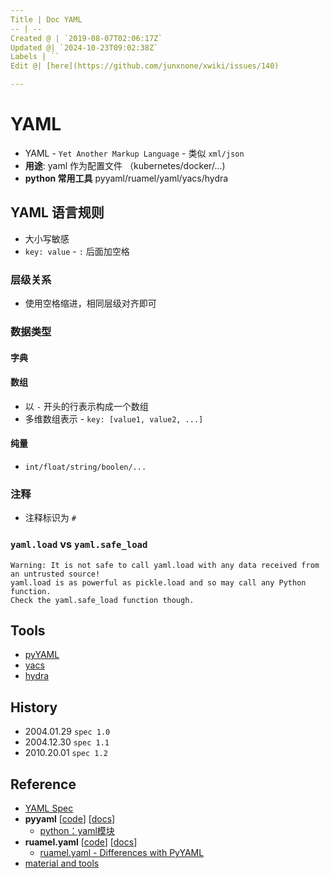 ```yaml
---
Title | Doc YAML
-- | --
Created @ | `2019-08-07T02:06:17Z`
Updated @| `2024-10-23T09:02:38Z`
Labels | ``
Edit @| [here](https://github.com/junxnone/xwiki/issues/140)

---
```

# YAML
- YAML - `Yet Another Markup Language` - 类似 `xml/json`
- **用途**: yaml 作为配置文件 （kubernetes/docker/...)
- **python 常用工具** pyyaml/ruamel/yaml/yacs/hydra


## YAML 语言规则
- 大小写敏感
-  `key: value` - `:` 后面加空格

### 层级关系
- 使用空格缩进，相同层级对齐即可

### 数据类型
#### 字典

#### 数组 
- 以 `-` 开头的行表示构成一个数组
- 多维数组表示 - `key: [value1, value2, ...]`

#### 纯量
- `int/float/string/boolen/...`


### 注释
- 注释标识为 `#`




### `yaml.load` vs `yaml.safe_load`

```
Warning: It is not safe to call yaml.load with any data received from an untrusted source!
yaml.load is as powerful as pickle.load and so may call any Python function. 
Check the yaml.safe_load function though.
```

## Tools
- [pyYAML](https://github.com/yaml/pyyaml)
- [yacs](https://github.com/rbgirshick/yacs/tree/master)
- [hydra](https://github.com/facebookresearch/hydra)

## History

- 2004.01.29 `spec 1.0`
- 2004.12.30 `spec 1.1`
- 2010.20.01 `spec 1.2`

## Reference
- [YAML Spec](https://yaml.org/spec/)
- **pyyaml** [[code](https://github.com/yaml/pyyaml)] [[docs](https://pyyaml.org/wiki/PyYAMLDocumentation)]
  - [python：yaml模块](https://www.jianshu.com/p/eaa1bf01b3a6)
- **ruamel.yaml** [[code](https://sourceforge.net/p/ruamel-yaml/code/ci/default/tree/)] [[docs](https://yaml.readthedocs.io/en/latest/)]
  - [ruamel.yaml - Differences with PyYAML](https://yaml.readthedocs.io/en/latest/pyyaml.html)
- [material and tools](https://yaml.org/)
